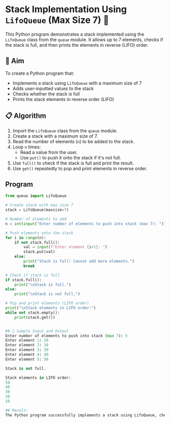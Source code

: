 # Stack Implementation Using `LifoQueue` (Max Size 7) 🔄

This Python program demonstrates a stack implemented using the `LifoQueue` class from the `queue` module. It allows up to 7 elements, checks if the stack is full, and then prints the elements in reverse (LIFO) order.

## 🎯 Aim

To create a Python program that:
- Implements a stack using `LifoQueue` with a maximum size of 7
- Adds user-inputted values to the stack
- Checks whether the stack is full
- Prints the stack elements in reverse order (LIFO)

## 📋 Algorithm

1. Import the `LifoQueue` class from the `queue` module.
2. Create a stack with a maximum size of 7.
3. Read the number of elements (`n`) to be added to the stack.
4. Loop `n` times:
   - Read a value from the user.
   - Use `put()` to push it onto the stack if it's not full.
5. Use `full()` to check if the stack is full and print the result.
6. Use `get()` repeatedly to pop and print elements in reverse order.

## Program
```python
from queue import LifoQueue

# Create stack with max size 7
stack = LifoQueue(maxsize=7)

# Number of elements to add
n = int(input("Enter number of elements to push into stack (max 7): "))

# Push elements onto the stack
for i in range(n):
    if not stack.full():
        val = input(f"Enter element {i+1}: ")
        stack.put(val)
    else:
        print("Stack is full! Cannot add more elements.")
        break

# Check if stack is full
if stack.full():
    print("\nStack is full.")
else:
    print("\nStack is not full.")

# Pop and print elements (LIFO order)
print("\nStack elements in LIFO order:")
while not stack.empty():
    print(stack.get())


## 🧪 Sample Input and Output
Enter number of elements to push into stack (max 7): 5
Enter element 1: 10
Enter element 2: 20
Enter element 3: 30
Enter element 4: 40
Enter element 5: 50

Stack is not full.

Stack elements in LIFO order:
50
40
30
20
10

## Result:
The Python program successfully implements a stack using LifoQueue, checks if it is full, and prints the elements in reverse (LIFO) order.
